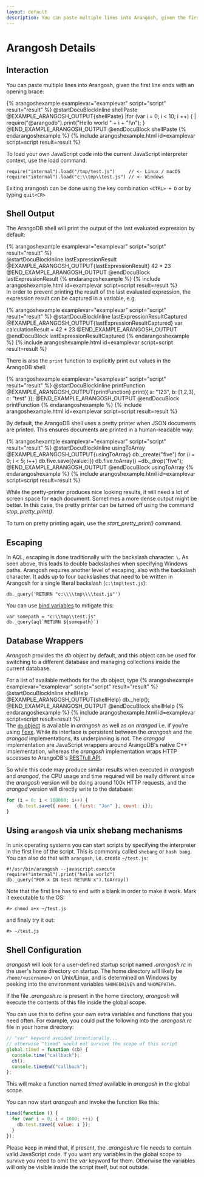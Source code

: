 ```yaml
---
layout: default
description: You can paste multiple lines into Arangosh, given the first line ends with anopening brace
---
```

Arangosh Details
================

Interaction
-----------

You can paste multiple lines into Arangosh, given the first line ends with an
opening brace:

{% arangoshexample examplevar="examplevar" script="script" result="result" %}
    @startDocuBlockInline shellPaste
    @EXAMPLE_ARANGOSH_OUTPUT{shellPaste}
    |for (var i = 0; i < 10; i ++) {
    |         require("@arangodb").print("Hello world " + i + "!\n");
    }
    @END_EXAMPLE_ARANGOSH_OUTPUT
    @endDocuBlock shellPaste
{% endarangoshexample %}
{% include arangoshexample.html id=examplevar script=script result=result %}

To load your own JavaScript code into the current JavaScript interpreter context,
use the load command:

    require("internal").load("/tmp/test.js")     // <- Linux / macOS
    require("internal").load("c:\\tmp\\test.js") // <- Windows

Exiting arangosh can be done using the key combination ```<CTRL> + D``` or by
typing ```quit<CR>```

Shell Output
------------

The ArangoDB shell will print the output of the last evaluated expression
by default:

{% arangoshexample examplevar="examplevar" script="script" result="result" %}    
    @startDocuBlockInline lastExpressionResult
    @EXAMPLE_ARANGOSH_OUTPUT{lastExpressionResult}
    42 * 23
    @END_EXAMPLE_ARANGOSH_OUTPUT
    @endDocuBlock lastExpressionResult
{% endarangoshexample %}
{% include arangoshexample.html id=examplevar script=script result=result %}    
In order to prevent printing the result of the last evaluated expression,
the expression result can be captured in a variable, e.g.

{% arangoshexample examplevar="examplevar" script="script" result="result" %}
    @startDocuBlockInline lastExpressionResultCaptured
    @EXAMPLE_ARANGOSH_OUTPUT{lastExpressionResultCaptured}
    var calculationResult = 42 * 23
    @END_EXAMPLE_ARANGOSH_OUTPUT
    @endDocuBlock lastExpressionResultCaptured
{% endarangoshexample %}
{% include arangoshexample.html id=examplevar script=script result=result %}

There is also the `print` function to explicitly print out values in the
ArangoDB shell:

{% arangoshexample examplevar="examplevar" script="script" result="result" %}
    @startDocuBlockInline printFunction
    @EXAMPLE_ARANGOSH_OUTPUT{printFunction}
    print({ a: "123", b: [1,2,3], c: "test" });
    @END_EXAMPLE_ARANGOSH_OUTPUT
    @endDocuBlock printFunction
{% endarangoshexample %}
{% include arangoshexample.html id=examplevar script=script result=result %}

By default, the ArangoDB shell uses a pretty printer when JSON documents are
printed. This ensures documents are printed in a human-readable way:

{% arangoshexample examplevar="examplevar" script="script" result="result" %}
    @startDocuBlockInline usingToArray
    @EXAMPLE_ARANGOSH_OUTPUT{usingToArray}
    db._create("five")
    for (i = 0; i < 5; i++) db.five.save({value:i})
    db.five.toArray()
    ~db._drop("five");
    @END_EXAMPLE_ARANGOSH_OUTPUT
    @endDocuBlock usingToArray
{% endarangoshexample %}
{% include arangoshexample.html id=examplevar script=script result=result %}

While the pretty-printer produces nice looking results, it will need a lot of
screen space for each document. Sometimes a more dense output might be better.
In this case, the pretty printer can be turned off using the command
*stop_pretty_print()*.

To turn on pretty printing again, use the *start_pretty_print()* command.

Escaping
--------

In AQL, escaping is done traditionally with the backslash character: `\`.
As seen above, this leads to double backslashes when specifying Windows paths.
Arangosh requires another level of escaping, also with the backslash character.
It adds up to four backslashes that need to be written in Arangosh for a single
literal backslash (`c:\tmp\test.js`):

    db._query('RETURN "c:\\\\tmp\\\\test.js"')

You can use [bind variables](aql/invocation-with-arangosh.html) to
mitigate this:

    var somepath = "c:\\tmp\\test.js"
    db._query(aql`RETURN ${somepath}`)

Database Wrappers
-----------------

_Arangosh_ provides the *db* object by default, and this object can
be used for switching to a different database and managing collections inside the
current database.

For a list of available methods for the *db* object, type 
{% arangoshexample examplevar="examplevar" script="script" result="result" %}    
    @startDocuBlockInline shellHelp
    @EXAMPLE_ARANGOSH_OUTPUT{shellHelp}
    db._help(); 
    @END_EXAMPLE_ARANGOSH_OUTPUT
    @endDocuBlock shellHelp
{% endarangoshexample %}
{% include arangoshexample.html id=examplevar script=script result=result %}  
The [`db` object](appendix-references-dbobject.html) is available in *arangosh*
as well as on *arangod* i.e. if you're using [Foxx](foxx.html). While its
interface is persistent between the *arangosh* and the *arangod* implementations,
its underpinning is not. The *arangod* implementation are JavaScript wrappers
around ArangoDB's native C++ implementation, whereas the *arangosh* implementation
wraps HTTP accesses to ArangoDB's [RESTfull API](../http/).

So while this code may produce similar results when executed in *arangosh* and
*arangod*, the CPU usage and time required will be really different since the
*arangosh* version will be doing around 100k HTTP requests, and the
*arangod* version will directly write to the database:

```js
for (i = 0; i < 100000; i++) {
    db.test.save({ name: { first: "Jan" }, count: i});
}
```

Using `arangosh` via unix shebang mechanisms
--------------------------------------------
In unix operating systems you can start scripts by specifying the interpreter in the first line of the script.
This is commonly called `shebang` or `hash bang`. You can also do that with `arangosh`, i.e. create `~/test.js`:

    #!/usr/bin/arangosh --javascript.execute 
    require("internal").print("hello world")
    db._query("FOR x IN test RETURN x").toArray()

Note that the first line has to end with a blank in order to make it work.
Mark it executable to the OS: 

    #> chmod a+x ~/test.js

and finaly try it out:

    #> ~/test.js


Shell Configuration
-------------------

_arangosh_ will look for a user-defined startup script named *.arangosh.rc* in the
user's home directory on startup. The home directory will likely be `/home/<username>/`
on Unix/Linux, and is determined on Windows by peeking into the environment variables
`%HOMEDRIVE%` and `%HOMEPATH%`. 

If the file *.arangosh.rc* is present in the home directory, _arangosh_ will execute
the contents of this file inside the global scope.

You can use this to define your own extra variables and functions that you need often.
For example, you could put the following into the *.arangosh.rc* file in your home
directory:

```js
// "var" keyword avoided intentionally...
// otherwise "timed" would not survive the scope of this script
global.timed = function (cb) {
  console.time("callback");
  cb();
  console.timeEnd("callback");
};
```

This will make a function named *timed* available in _arangosh_ in the global scope.

You can now start _arangosh_ and invoke the function like this:

```js
timed(function () { 
  for (var i = 0; i < 1000; ++i) {
    db.test.save({ value: i }); 
  }
});
```

Please keep in mind that, if present, the *.arangosh.rc* file needs to contain valid
JavaScript code. If you want any variables in the global scope to survive you need to
omit the *var* keyword for them. Otherwise the variables will only be visible inside
the script itself, but not outside.
